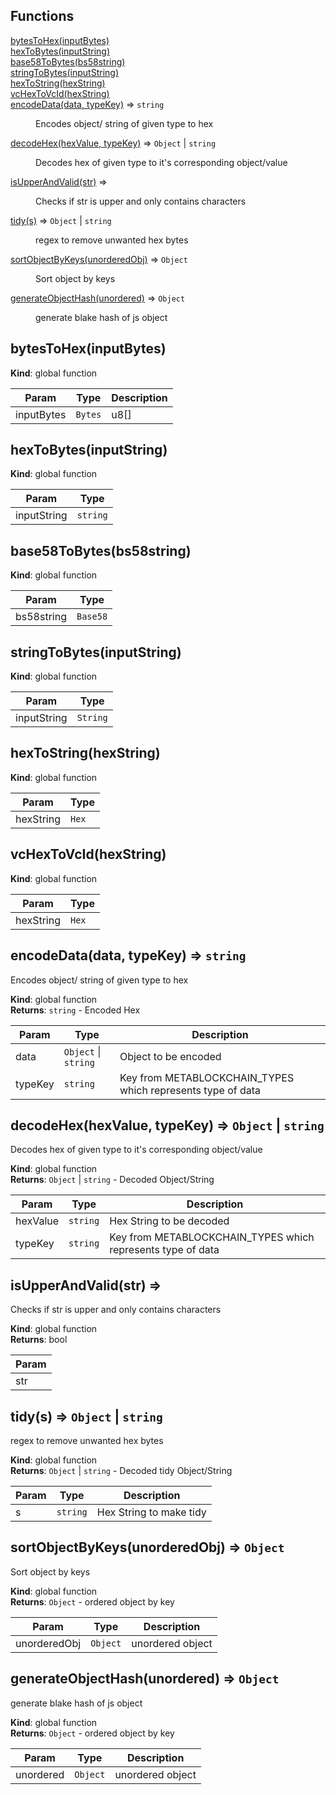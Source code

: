 ## Functions

<dl>
<dt><a href="#bytesToHex">bytesToHex(inputBytes)</a></dt>
<dd></dd>
<dt><a href="#hexToBytes">hexToBytes(inputString)</a></dt>
<dd></dd>
<dt><a href="#base58ToBytes">base58ToBytes(bs58string)</a></dt>
<dd></dd>
<dt><a href="#stringToBytes">stringToBytes(inputString)</a></dt>
<dd></dd>
<dt><a href="#hexToString">hexToString(hexString)</a></dt>
<dd></dd>
<dt><a href="#vcHexToVcId">vcHexToVcId(hexString)</a></dt>
<dd></dd>
<dt><a href="#encodeData">encodeData(data, typeKey)</a> ⇒ <code>string</code></dt>
<dd><p>Encodes object/ string of given type to hex</p>
</dd>
<dt><a href="#decodeHex">decodeHex(hexValue, typeKey)</a> ⇒ <code>Object</code> | <code>string</code></dt>
<dd><p>Decodes hex of given type to it&#39;s corresponding object/value</p>
</dd>
<dt><a href="#isUpperAndValid">isUpperAndValid(str)</a> ⇒</dt>
<dd><p>Checks if str is upper and only contains characters</p>
</dd>
<dt><a href="#tidy">tidy(s)</a> ⇒ <code>Object</code> | <code>string</code></dt>
<dd><p>regex to remove unwanted hex bytes</p>
</dd>
<dt><a href="#sortObjectByKeys">sortObjectByKeys(unorderedObj)</a> ⇒ <code>Object</code></dt>
<dd><p>Sort object by keys</p>
</dd>
<dt><a href="#generateObjectHash">generateObjectHash(unordered)</a> ⇒ <code>Object</code></dt>
<dd><p>generate blake hash of js object</p>
</dd>
</dl>

<a name="bytesToHex"></a>

## bytesToHex(inputBytes)
**Kind**: global function  

| Param | Type | Description |
| --- | --- | --- |
| inputBytes | <code>Bytes</code> | u8[] |

<a name="hexToBytes"></a>

## hexToBytes(inputString)
**Kind**: global function  

| Param | Type |
| --- | --- |
| inputString | <code>string</code> | 

<a name="base58ToBytes"></a>

## base58ToBytes(bs58string)
**Kind**: global function  

| Param | Type |
| --- | --- |
| bs58string | <code>Base58</code> | 

<a name="stringToBytes"></a>

## stringToBytes(inputString)
**Kind**: global function  

| Param | Type |
| --- | --- |
| inputString | <code>String</code> | 

<a name="hexToString"></a>

## hexToString(hexString)
**Kind**: global function  

| Param | Type |
| --- | --- |
| hexString | <code>Hex</code> | 

<a name="vcHexToVcId"></a>

## vcHexToVcId(hexString)
**Kind**: global function  

| Param | Type |
| --- | --- |
| hexString | <code>Hex</code> | 

<a name="encodeData"></a>

## encodeData(data, typeKey) ⇒ <code>string</code>
Encodes object/ string of given type to hex

**Kind**: global function  
**Returns**: <code>string</code> - Encoded Hex  

| Param | Type | Description |
| --- | --- | --- |
| data | <code>Object</code> \| <code>string</code> | Object to be encoded |
| typeKey | <code>string</code> | Key from METABLOCKCHAIN_TYPES which represents type of data |

<a name="decodeHex"></a>

## decodeHex(hexValue, typeKey) ⇒ <code>Object</code> \| <code>string</code>
Decodes hex of given type to it's corresponding object/value

**Kind**: global function  
**Returns**: <code>Object</code> \| <code>string</code> - Decoded Object/String  

| Param | Type | Description |
| --- | --- | --- |
| hexValue | <code>string</code> | Hex String to be decoded |
| typeKey | <code>string</code> | Key from METABLOCKCHAIN_TYPES which represents type of data |

<a name="isUpperAndValid"></a>

## isUpperAndValid(str) ⇒
Checks if str is upper and only contains characters

**Kind**: global function  
**Returns**: bool  

| Param |
| --- |
| str | 

<a name="tidy"></a>

## tidy(s) ⇒ <code>Object</code> \| <code>string</code>
regex to remove unwanted hex bytes

**Kind**: global function  
**Returns**: <code>Object</code> \| <code>string</code> - Decoded tidy Object/String  

| Param | Type | Description |
| --- | --- | --- |
| s | <code>string</code> | Hex String to make tidy |

<a name="sortObjectByKeys"></a>

## sortObjectByKeys(unorderedObj) ⇒ <code>Object</code>
Sort object by keys

**Kind**: global function  
**Returns**: <code>Object</code> - ordered object by key  

| Param | Type | Description |
| --- | --- | --- |
| unorderedObj | <code>Object</code> | unordered object |

<a name="generateObjectHash"></a>

## generateObjectHash(unordered) ⇒ <code>Object</code>
generate blake hash of js object

**Kind**: global function  
**Returns**: <code>Object</code> - ordered object by key  

| Param | Type | Description |
| --- | --- | --- |
| unordered | <code>Object</code> | unordered object |

